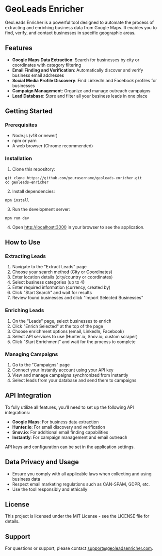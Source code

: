 # GeoLeads Enricher

GeoLeads Enricher is a powerful tool designed to automate the process of extracting and enriching business data from Google Maps. It enables you to find, verify, and contact businesses in specific geographic areas.

## Features

- **Google Maps Data Extraction**: Search for businesses by city or coordinates with category filtering
- **Email Finding and Verification**: Automatically discover and verify business email addresses
- **Social Media Profile Discovery**: Find LinkedIn and Facebook profiles for businesses
- **Campaign Management**: Organize and manage outreach campaigns
- **Lead Database**: Store and filter all your business leads in one place

## Getting Started

### Prerequisites

- Node.js (v18 or newer)
- npm or yarn
- A web browser (Chrome recommended)

### Installation

1. Clone this repository:
```
git clone https://github.com/yourusername/geoleads-enricher.git
cd geoleads-enricher
```

2. Install dependencies:
```
npm install
```

3. Run the development server:
```
npm run dev
```

4. Open [http://localhost:3000](http://localhost:3000) in your browser to see the application.

## How to Use

### Extracting Leads

1. Navigate to the "Extract Leads" page
2. Choose your search method (City or Coordinates)
3. Enter location details (city/country or coordinates)
4. Select business categories (up to 4)
5. Enter required information (currency, created by)
6. Click "Start Search" and wait for results
7. Review found businesses and click "Import Selected Businesses"

### Enriching Leads

1. On the "Leads" page, select businesses to enrich
2. Click "Enrich Selected" at the top of the page
3. Choose enrichment options (email, LinkedIn, Facebook)
4. Select API services to use (Hunter.io, Snov.io, custom scraper)
5. Click "Start Enrichment" and wait for the process to complete

### Managing Campaigns

1. Go to the "Campaigns" page
2. Connect your Instantly account using your API key
3. View and manage campaigns synchronized from Instantly
4. Select leads from your database and send them to campaigns

## API Integration

To fully utilize all features, you'll need to set up the following API integrations:

- **Google Maps**: For business data extraction
- **Hunter.io**: For email discovery and verification
- **Snov.io**: For additional email finding capabilities
- **Instantly**: For campaign management and email outreach

API keys and configuration can be set in the application settings.

## Data Privacy and Usage

- Ensure you comply with all applicable laws when collecting and using business data
- Respect email marketing regulations such as CAN-SPAM, GDPR, etc.
- Use the tool responsibly and ethically

## License

This project is licensed under the MIT License - see the LICENSE file for details.

## Support

For questions or support, please contact [support@geoleadsenricher.com](mailto:support@geoleadsenricher.com).
